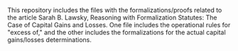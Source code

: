 This repository includes the files with the formalizations/proofs related to the article Sarah B. Lawsky, Reasoning with Formalization Statutes: The Case of Capital Gains and Losses. One file includes the operational rules for "excess of," and the other includes the formalizations for the actual capital gains/losses determinations.
